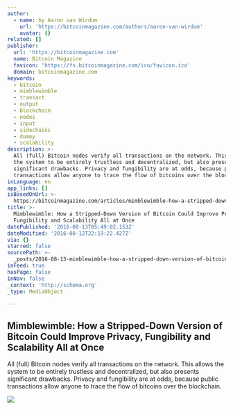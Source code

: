 ```yaml
---
author:
  - name: by Aaron van Wirdum
    url: 'https://bitcoinmagazine.com/authors/aaron-van-wirdum'
    avatar: {}
related: []
publisher:
  url: 'https://bitcoinmagazine.com'
  name: Bitcoin Magazine
  favicon: 'https://fs.bitcoinmagazine.com/ico/favicon.ico'
  domain: bitcoinmagazine.com
keywords:
  - bitcoin
  - mimblewimble
  - transact
  - output
  - blockchain
  - nodes
  - input
  - sidechains
  - dummy
  - scalability
description: >-
  All (full) Bitcoin nodes verify all transactions on the network. This allows
  the system to be entirely trustless and decentralized, but also presents
  significant drawbacks. Privacy and fungibility are at odds, because public
  transactions allow anyone to trace the flow of bitcoins over the blockchain.
inLanguage: en
app_links: []
isBasedOnUrl: >-
  https://bitcoinmagazine.com/articles/mimblewimble-how-a-stripped-down-version-of-bitcoin-could-improve-privacy-fungibility-and-scalability-all-at-once-1471038001
title: >-
  Mimblewimble: How a Stripped-Down Version of Bitcoin Could Improve Privacy,
  Fungibility and Scalability All at Once
datePublished: '2016-08-13T05:49:02.153Z'
dateModified: '2016-08-12T22:19:22.427Z'
via: {}
starred: false
sourcePath: >-
  _posts/2016-08-13-mimblewimble-how-a-stripped-down-version-of-bitcoin-could-i.md
inFeed: true
hasPage: false
inNav: false
_context: 'http://schema.org'
_type: MediaObject

---
```

<article style=""><h1>Mimblewimble: How a Stripped-Down Version of Bitcoin Could Improve Privacy, Fungibility and Scalability All at Once</h1><p>All (full) Bitcoin nodes verify all transactions on the network. This allows the system to be entirely trustless and decentralized, but also presents significant drawbacks. Privacy and fungibility are at odds, because public transactions allow anyone to trace the flow of bitcoins over the blockchain.</p><img src="https://fs.bitcoinmagazine.com/img/articles/mimblewimble-how-a-stripped-down-version-of-bitcoin-could-improve-privacy-fungibility-and-scalability-all-at-once.jpg" /></article>